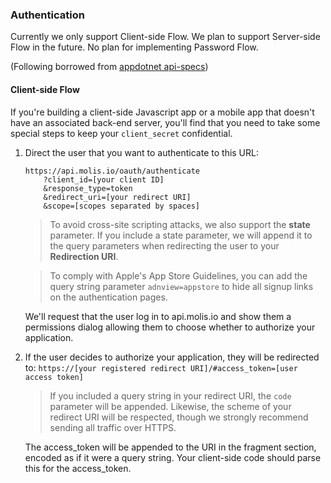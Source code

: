 ### Authentication

Currently we only support Client-side Flow. We plan to support Server-side Flow in the future. No plan for implementing Password Flow.

(Following borrowed from [appdotnet api-specs](https://github.com/appdotnet/api-spec/blob/master/auth.md))

#### Client-side Flow

If you're building a client-side Javascript app or a mobile app that doesn't have an associated back-end server, you'll find that you need to take some special steps to keep your `client_secret` confidential.

1. Direct the user that you want to authenticate to this URL:
    ```
    https://api.molis.io/oauth/authenticate
        ?client_id=[your client ID]
        &response_type=token
        &redirect_uri=[your redirect URI]
        &scope=[scopes separated by spaces]
    ```

    > To avoid cross-site scripting attacks, we also support the **state** parameter. If you include a state parameter, we will append it to the query parameters when redirecting the user to your **Redirection URI**.

    > To comply with Apple's App Store Guidelines, you can add the query string parameter ```adnview=appstore``` to hide all signup links on the authentication pages.

    We'll request that the user log in to api.molis.io and show them a permissions dialog allowing them to choose whether to authorize your application.

1. If the user decides to authorize your application, they will be redirected to:
    `https://[your registered redirect URI]/#access_token=[user access token]`

    > If you included a query string in your redirect URI, the `code` parameter will be appended. Likewise, the scheme of your redirect URI will be respected, though we strongly recommend sending all traffic over HTTPS.

    The access_token will be appended to the URI in the fragment section, encoded as if it were a query string. Your client-side code should parse this for the access_token.